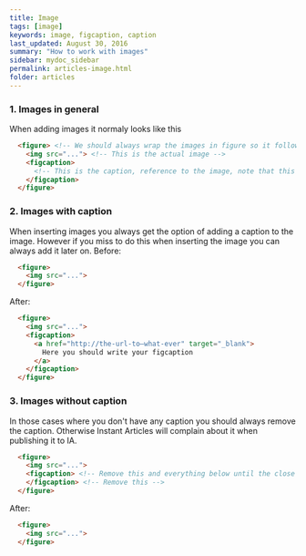 ```yaml
---
title: Image
tags: [image]
keywords: image, figcaption, caption
last_updated: August 30, 2016
summary: "How to work with images"
sidebar: mydoc_sidebar
permalink: articles-image.html
folder: articles
---
```


### 1. Images in general
When adding images it normaly looks like this

```html
  <figure> <!-- We should always wrap the images in figure so it follows the latest HTML standards -->
    <img src="..."> <!-- This is the actual image -->
    <figcaption>
      <!-- This is the caption, reference to the image, note that this could be a link -->
    </figcaption>
  </figure>
```

### 2. Images with caption
When inserting images you always get the option of adding a caption to the image. However if you miss to do this when inserting the image you can always add it later on.
Before:

```html
  <figure>
    <img src="...">
  </figure>
```

After:

```html
  <figure>
    <img src="...">
    <figcaption>
      <a href="http://the-url-to–what-ever" target="_blank">
        Here you should write your figcaption
      </a>
    </figcaption>
  </figure>
```

### 3. Images without caption
In those cases where you don't have any caption you should always remove the caption. Otherwise Instant Articles will complain about it when publishing it to IA.


```html
  <figure>
    <img src="...">
    <figcaption> <!-- Remove this and everything below until the close of this tag -->
    </figcaption> <!-- Remove this -->   
  </figure>
```

After:

```html
  <figure>
    <img src="...">
  </figure>
```